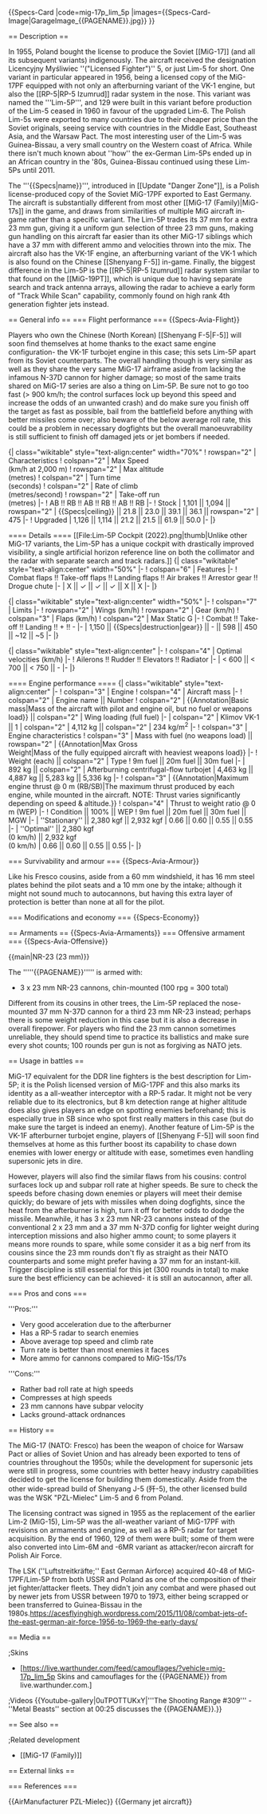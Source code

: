 {{Specs-Card
|code=mig-17p_lim_5p
|images={{Specs-Card-Image|GarageImage_{{PAGENAME}}.jpg}}
}}

== Description ==
<!-- ''In the description, the first part should be about the history of and the creation and combat usage of the aircraft, as well as its key features. In the second part, tell the reader about the aircraft in the game. Insert a screenshot of the vehicle, so that if the novice player does not remember the vehicle by name, he will immediately understand what kind of vehicle the article is talking about.'' -->
In 1955, Poland bought the license to produce the Soviet [[MiG-17]] (and all its subsequent variants) indigenously. The aircraft received the designation Licencyjny Myśliwiec ''("Licensed Fighter")'' 5, or just Lim-5 for short. One variant in particular appeared in 1956, being a licensed copy of the MiG-17PF equipped with not only an afterburning variant of the VK-1 engine, but also the [[RP-5|RP-5 Izumrud]] radar system in the nose. This variant was named the '''Lim-5P''', and 129 were built in this variant before production of the Lim-5 ceased in 1960 in favour of the upgraded Lim-6. The Polish Lim-5s were exported to many countries due to their cheaper price than the Soviet originals, seeing service with countries in the Middle East, Southeast Asia, and the Warsaw Pact. The most interesting user of the Lim-5 was Guinea-Bissau, a very small country on the Western coast of Africa. While there isn't much known about ''how'' the ex-German Lim-5Ps ended up in an African country in the '80s, Guinea-Bissau continued using these Lim-5Ps until 2011.

The '''{{Specs|name}}''', introduced in [[Update "Danger Zone"]], is a Polish license-produced copy of the Soviet MiG-17PF exported to East Germany. The aircraft is substantially different from most other [[MiG-17 (Family)|MiG-17s]] in the game, and draws from similarities of multiple MiG aircraft in-game rather than a specific variant. The Lim-5P trades its 37 mm for a extra 23 mm gun, giving it a uniform gun selection of three 23 mm guns, making gun handling on this aircraft far easier than its other MiG-17 siblings which have a 37 mm with different ammo and velocities thrown into the mix. The aircraft also has the VK-1F engine, an afterburning variant of the VK-1 which is also found on the Chinese [[Shenyang F-5]] in-game. Finally, the biggest difference in the Lim-5P is the [[RP-5|RP-5 Izumrud]] radar system similar to that found on the [[MiG-19PT]], which is unique due to having separate search and track antenna arrays, allowing the radar to achieve a early form of "Track While Scan" capability, commonly found on high rank 4th generation fighter jets instead.

== General info ==
=== Flight performance ===
{{Specs-Avia-Flight}}
<!-- ''Describe how the aircraft behaves in the air. Speed, manoeuvrability, acceleration and allowable loads - these are the most important characteristics of the vehicle.'' -->
Players who own the Chinese (North Korean) [[Shenyang F-5|F-5]] will soon find themselves at home thanks to the exact same engine configuration- the VK-1F turbojet engine in this case; this sets Lim-5P apart from its Soviet counterparts. The overall handling though is very similar as well as they share the very same MiG-17 airframe aside from lacking the infamous N-37D cannon for higher damage; so most of the same traits shared on MiG-17 series are also a thing on Lim-5P. Be sure not to go too fast (> 900 km/h; the control surfaces lock up beyond this speed and increase the odds of an unwanted crash) and do make sure you finish off the target as fast as possible, bail from the battlefield before anything with better missiles come over; also beware of the below average roll rate, this could be a problem in necessary dogfights but the overall manoeuvrability is still sufficient to finish off damaged jets or jet bombers if needed.

{| class="wikitable" style="text-align:center" width="70%"
! rowspan="2" | Characteristics
! colspan="2" | Max Speed<br>(km/h at 2,000 m)
! rowspan="2" | Max altitude<br>(metres)
! colspan="2" | Turn time<br>(seconds)
! colspan="2" | Rate of climb<br>(metres/second)
! rowspan="2" | Take-off run<br>(metres)
|-
! AB !! RB !! AB !! RB !! AB !! RB
|-
! Stock
| 1,101 || 1,094 || rowspan="2" | {{Specs|ceiling}} || 21.8 || 23.0 || 39.1 || 36.1 || rowspan="2" | 475
|-
! Upgraded
| 1,126 || 1,114 || 21.2 || 21.5 || 61.9 || 50.0
|-
|}

==== Details ====
[[File:Lim-5P Cockpit (2022).png|thumb|Unlike other MiG-17 variants, the Lim-5P has a unique cockpit with drastically improved visibility, a single artificial horizon reference line on both the collimator and the radar with separate search and track radars.]]
{| class="wikitable" style="text-align:center" width="50%"
|-
! colspan="6" | Features
|-
! Combat flaps !! Take-off flaps !! Landing flaps !! Air brakes !! Arrestor gear !! Drogue chute
|-
| X || ✓ || ✓ || ✓ || X || X     <!-- ✓ -->
|-
|}

{| class="wikitable" style="text-align:center" width="50%"
|-
! colspan="7" | Limits
|-
! rowspan="2" | Wings (km/h)
! rowspan="2" | Gear (km/h)
! colspan="3" | Flaps (km/h)
! colspan="2" | Max Static G
|-
! Combat !! Take-off !! Landing !! + !! -
|-
| 1,150 <!-- {{Specs|destruction|body}} --> || {{Specs|destruction|gear}} || - || 598 || 450 || ~12 || ~5
|-
|}

{| class="wikitable" style="text-align:center"
|-
! colspan="4" | Optimal velocities (km/h)
|-
! Ailerons !! Rudder !! Elevators !! Radiator
|-
| < 600 || < 700 || < 750 || -
|-
|}

==== Engine performance ====
{| class="wikitable" style="text-align:center"
|-
! colspan="3" | Engine
! colspan="4" | Aircraft mass
|-
! colspan="2" | Engine name || Number
! colspan="2" | {{Annotation|Basic mass|Mass of the aircraft with pilot and engine oil, but no fuel or weapons load}} || colspan="2" | Wing loading (full fuel)
|-
| colspan="2" | Klimov VK-1 || 1
| colspan="2" | 4,112 kg || colspan="2" | 234 kg/m<sup>2</sup>
|-
! colspan="3" | Engine characteristics
! colspan="3" | Mass with fuel (no weapons load) || rowspan="2" | {{Annotation|Max Gross<br>Weight|Mass of the fully equipped aircraft with heaviest weapons load}}
|-
! Weight (each) || colspan="2" | Type
! 9m fuel || 20m fuel || 30m fuel
|-
| 892 kg || colspan="2" | Afterburning centrifugal-flow turbojet
| 4,463 kg || 4,887 kg || 5,283 kg || 5,336 kg
|-
! colspan="3" | {{Annotation|Maximum engine thrust @ 0 m (RB/SB)|The maximum thrust produced by each engine, while mounted in the aircraft. NOTE: Thrust varies significantly depending on speed & altitude.}}
! colspan="4" | Thrust to weight ratio @ 0 m (WEP)
|-
! Condition || 100% || WEP
! 9m fuel || 20m fuel || 30m fuel || MGW
|-
| ''Stationary'' || 2,380 kgf || 2,932 kgf
| 0.66 || 0.60 || 0.55 || 0.55
|-
| ''Optimal'' || 2,380 kgf<br>(0 km/h) || 2,932 kgf<br>(0 km/h)
| 0.66 || 0.60 || 0.55 || 0.55
|-
|}

=== Survivability and armour ===
{{Specs-Avia-Armour}}
<!-- ''Examine the survivability of the aircraft. Note how vulnerable the structure is and how secure the pilot is, whether the fuel tanks are armoured, etc. Describe the armour, if there is any, and also mention the vulnerability of other critical aircraft systems.'' -->
Like his Fresco cousins, aside from a 60 mm windshield, it has 16 mm steel plates behind the pilot seats and a 10 mm one by the intake; although it might not sound much to autocannons, but having this extra layer of protection is better than none at all for the pilot.

=== Modifications and economy ===
{{Specs-Economy}}

== Armaments ==
{{Specs-Avia-Armaments}}
=== Offensive armament ===
{{Specs-Avia-Offensive}}
<!-- ''Describe the offensive armament of the aircraft, if any. Describe how effective the cannons and machine guns are in a battle, and also what belts or drums are better to use. If there is no offensive weaponry, delete this subsection.'' -->
{{main|NR-23 (23 mm)}}

The '''''{{PAGENAME}}''''' is armed with:

* 3 x 23 mm NR-23 cannons, chin-mounted (100 rpg = 300 total)

Different from its cousins in other trees, the Lim-5P replaced the nose-mounted 37 mm N-37D cannon for a third 23 mm NR-23 instead; perhaps there is some weight reduction in this case but it is also a decrease in overall firepower. For players who find the 23 mm cannon sometimes unreliable, they should spend time to practice its ballistics and make sure every shot counts; 100 rounds per gun is not as forgiving as NATO jets.

== Usage in battles ==
<!-- ''Describe the tactics of playing in the aircraft, the features of using aircraft in a team and advice on tactics. Refrain from creating a "guide" - do not impose a single point of view, but instead, give the reader food for thought. Examine the most dangerous enemies and give recommendations on fighting them. If necessary, note the specifics of the game in different modes (AB, RB, SB).'' -->
MiG-17 equivalent for the DDR line fighters is the best description for Lim-5P; it is the Polish licensed version of MiG-17PF and this also marks its identity as a all-weather interceptor with a RP-5 radar. It might not be very reliable due to its electronics, but 8 km detection range at higher altitude does also gives players an edge on spotting enemies beforehand; this is especially true in SB since who spot first really matters in this case (but do make sure the target is indeed an enemy). Another feature of Lim-5P is the VK-1F afterburner turbojet engine, players of [[Shenyang F-5]] will soon find themselves at home as this further boost its capability to chase down enemies with lower energy or altitude with ease, sometimes even handling supersonic jets in dire.

However, players will also find the similar flaws from his cousins: control surfaces lock up and subpar roll rate at higher speeds. Be sure to check the speeds before chasing down enemies or players will meet their demise quickly; do beware of jets with missiles when doing dogfights, since the heat from the afterburner is high, turn it off for better odds to dodge the missile. Meanwhile, it has 3 x 23 mm NR-23 cannons instead of the conventional 2 x 23 mm and a 37 mm N-37D config for lighter weight during interception missions and also higher ammo count; to some players it means more rounds to spare, while some consider it as a big nerf from its cousins since the 23 mm rounds don't fly as straight as their NATO counterparts and some might prefer having a 37 mm for an instant-kill. Trigger discipline is still essential for this jet (300 rounds in total) to make sure the best efficiency can be achieved- it is still an autocannon, after all.

=== Pros and cons ===
<!-- ''Summarise and briefly evaluate the vehicle in terms of its characteristics and combat effectiveness. Mark its pros and cons in the bulleted list. Try not to use more than 6 points for each of the characteristics. Avoid using categorical definitions such as "bad", "good" and the like - use substitutions with softer forms such as "inadequate" and "effective".'' -->

'''Pros:'''

* Very good acceleration due to the afterburner
* Has a RP-5 radar to search enemies
* Above average top speed and climb rate
* Turn rate is better than most enemies it faces
* More ammo for cannons compared to MiG-15s/17s

'''Cons:'''

* Rather bad roll rate at high speeds
* Compresses at high speeds
* 23 mm cannons have subpar velocity
* Lacks ground-attack ordnances

== History ==
<!-- ''Describe the history of the creation and combat usage of the aircraft in more detail than in the introduction. If the historical reference turns out to be too long, take it to a separate article, taking a link to the article about the vehicle and adding a block "/History" (example: <nowiki>https://wiki.warthunder.com/(Vehicle-name)/History</nowiki>) and add a link to it here using the <code>main</code> template. Be sure to reference text and sources by using <code><nowiki><ref></ref></nowiki></code>, as well as adding them at the end of the article with <code><nowiki><references /></nowiki></code>. This section may also include the vehicle's dev blog entry (if applicable) and the in-game encyclopedia description (under <code><nowiki>=== In-game description ===</nowiki></code>, also if applicable).'' -->
The MiG-17 (NATO: Fresco) has been the weapon of choice for Warsaw Pact or allies of Soviet Union and has already been exported to tens of countries throughout the 1950s; while the development for supersonic jets were still in progress, some countries with better heavy industry capabilities decided to get the license for building them domestically. Aside from the other wide-spread build of Shenyang J-5 (歼-5), the other licensed build was the WSK "PZL-Mielec" Lim-5 and 6 from Poland.

The licensing contract was signed in 1955 as the replacement of the earlier Lim-2 (MiG-15), Lim-5P was the all-weather variant of MiG-17PF with revisions on armaments and engine, as well as a RP-5 radar for target acquisition. By the end of 1960, 129 of them were built; some of them were also converted into Lim-6M and -6MR variant as attacker/recon aircraft for Polish Air Force.

The LSK (''Luftstreitkräfte;'' East German Airforce) acquired 40-48 of MiG-17PF/Lim-5P from both USSR and Poland as one of the composition of their jet fighter/attacker fleets. They didn't join any combat and were phased out by newer jets from USSR between 1970 to 1973, either being scrapped or been transferred to Guinea-Bissau in the 1980s.<ref>https://acesflyinghigh.wordpress.com/2015/11/08/combat-jets-of-the-east-german-air-force-1956-to-1969-the-early-days/</ref>

== Media ==
<!-- ''Excellent additions to the article would be video guides, screenshots from the game, and photos.'' -->

;Skins

* [https://live.warthunder.com/feed/camouflages/?vehicle=mig-17p_lim_5p Skins and camouflages for the {{PAGENAME}} from live.warthunder.com.]

;Videos
{{Youtube-gallery|0uTPOTTUKxY|'''The Shooting Range #309''' - ''Metal Beasts'' section at 00:25 discusses the {{PAGENAME}}.}}

== See also ==
<!-- ''Links to the articles on the War Thunder Wiki that you think will be useful for the reader, for example:''
* ''reference to the series of the aircraft;''
* ''links to approximate analogues of other nations and research trees.'' -->

;Related development

* [[MiG-17 (Family)]]

== External links ==
<!-- ''Paste links to sources and external resources, such as:''
* ''topic on the official game forum;''
* ''other literature.'' -->

=== References ===
<references />

{{AirManufacturer PZL-Mielec}}
{{Germany jet aircraft}}